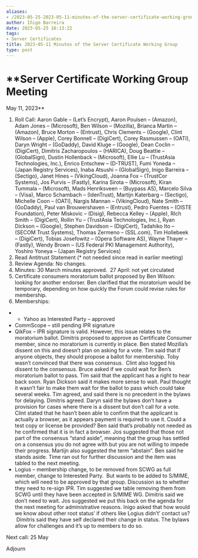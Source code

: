 ```yaml
---
aliases:
- /2023-05-25-2023-05-11-minutes-of-the-server-certificate-working-group/
author: Iñigo Barreira
date: 2023-05-25 16:13:22
tags:
- Server Certificates
title: 2023-05-11 Minutes of the Server Certificate Working Group
type: post
---
```


# **Server Certificate Working Group Meeting

May 11, 2023**

1. Roll Call: Aaron Gable – (Let’s Encrypt), Aaron Poulsen – (Amazon), Adam Jones – (Microsoft), Ben Wilson – (Mozilla), Brianca Martin – (Amazon), Bruce Morton – (Entrust), Chris Clements – (Google), Clint Wilson – (Apple), Corey Bonnell – (DigiCert), Corey Rasmussen – (OATI), Daryn Wright – (GoDaddy), David Kluge – (Google), Dean Coclin – (DigiCert), Dimitris Zacharopoulos – (HARICA), Doug Beattie – (GlobalSign), Dustin Hollenback – (Microsoft), Ellie Lu – (TrustAsia Technologies, Inc.), Enrico Entschew – (D-TRUST), Fumi Yoneda – (Japan Registry Services), Inaba Atsushi – (GlobalSign), Inigo Barreira – (Sectigo), Janet Hines – (VikingCloud), Joanna Fox – (TrustCor Systems), Jos Purvis – (Fastly), Karina Sirota – (Microsoft), Kiran Tummala – (Microsoft), Mads Henriksveen – (Buypass AS), Marcelo Silva – (Visa), Marco Schambach – (IdenTrust), Martijn Katerbarg – (Sectigo), Michelle Coon – (OATI), Nargis Mannan – (VikingCloud), Nate Smith – (GoDaddy), Paul van Brouwershaven – (Entrust), Pedro Fuentes – (OISTE Foundation), Peter Miskovic – (Disig), Rebecca Kelley – (Apple), RIch Smith – (DigiCert), Rollin Yu – (TrustAsia Technologies, Inc.), Ryan Dickson – (Google), Stephen Davidson – (DigiCert), Tadahiko Ito – (SECOM Trust Systems), Thomas Zermeno – (SSL.com), Tim Hollebeek – (DigiCert), Tobias Josefowitz – (Opera Software AS), Wayne Thayer – (Fastly), Wendy Brown – (US Federal PKI Management Authority), Yoshiro Yoneya – (Japan Registry Services)
1. Read Antitrust Statement (\* not needed since read in earlier meeting)
1. Review Agenda: No changes.
1. Minutes: 30 March minutes approved.  27 April: not yet circulated
1. Certificate consumers moratorium ballot proposed by Ben Wilson: looking for another endorser. Ben clarified that the moratorium would be temporary, depending on how quickly the Forum could revise rules for membership.
1. Memberships:

- - Yahoo as Interested Party – approved
- CommScope – still pending IPR signature
- QikFox – IPR signature is valid. However, this issue relates to the moratorium ballot. Dimitris proposed to approve as Certificate Consumer member, since no moratorium is currently in place. Ben stated Mozilla’s dissent on this and doesn’t plan on asking for a vote. Tim said that if anyone objects, they should propose a ballot for membership. Toby wasn’t convinced that there was consensus.  Clint also logged his dissent to the consensus. Bruce asked if we could wait for Ben’s moratorium ballot to pass. Tim said that the applicant has a right to hear back soon. Ryan Dickson said it makes more sense to wait. Paul thought it wasn’t fair to make them wait for the ballot to pass which could take several weeks. Tim agreed, and said there is no precedent in the bylaws for delaying. Dimitris agreed. Daryn said the bylaws don’t have a provision for cases where there is a dissent but don’t call for a vote. Clint stated that he hasn’t been able to confirm that the applicant is actually a browser, as it appears payment is required to use it. Could a test copy or license be provided? Ben said that’s probably not needed as he confirmed that it is in fact a browser. Jos suggested that those not part of the consensus “stand aside”, meaning that the group has settled on a consensus you do not agree with but you are not willing to impede their progress. Martijn also suggested the term “abstain”. Ben said he stands aside. Time ran out for further discussion and the item was tabled to the next meeting.
- Logius – membership change, to be removed from SCWG as full member, change to Interested Party.  But wants to be added to S/MIME, which will need to be approved by that group. Discussion as to whether they need to re-sign IPR. Tim suggested we table removing them from SCWG until they have been accepted in S/MIME WG. Dimitris said we don’t need to wait. Jos suggested we put this back on the agenda for the next meeting for administrative reasons. Inigo asked that how would we know about other root status’ if others like Logius didn’t’ contact us?  Dimitris said they have self declared their change in status. The bylaws allow for challenges and it’s up to members to do so.

Next call: 25 May

Adjourn